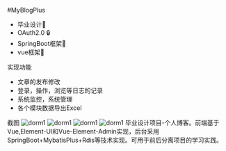 
#MyBlogPlus
   
- 毕业设计💼
- OAuth2.0 🔒
- SpringBoot框架🎨
- vue框架🎄

实现功能

- 文章的发布修改  
- 登录，操作，浏览等日志的记录  
- 系统监控，系统管理 
- 各个模块数据导出Excel

截图
![dorm1](http://image.guohuaijian.com/TIM%E5%9B%BE%E7%89%8720200412153939.png )
![dorm1](http://image.guohuaijian.com/TIM%E5%9B%BE%E7%89%8720200412154243.png  )
![dorm1](http://image.guohuaijian.com/TIM%E5%9B%BE%E7%89%8720200412154312.png )
![dorm1](http://image.guohuaijian.com/TIM%E5%9B%BE%E7%89%8720200412154402.png )
毕业设计项目-个人博客。前端基于Vue,Element-UI和Vue-Element-Admin实现，后台采用SpringBoot+MybatisPlus+Rdis等技术实现。可用于前后分离项目的学习实践。

